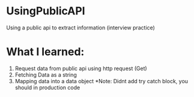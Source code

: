 # UsingPublicAPI
Using a public api to extract information (interview practice)

# What I learned:
1) Request data from public api using http request (Get)
2) Fetching Data as a string
3) Mapping data into a data object
*Note: Didnt add try catch block, you should in production code

